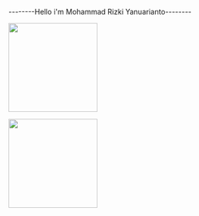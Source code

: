 --------Hello i'm Mohammad Rizki Yanuarianto--------

<p align="left">
<a href="https://github.com/rianjanuarian">

  <img height="175em" src="https://github-readme-stats-eight-theta.vercel.app/api/top-langs/?username=rianjanuarian&layout=compact&langs_count=8&theme=dracula"/>

</a>
</p>
<p align="left">
<a href="https://github.com/rianjanuarian">

  <img height="175em" src="https://github-readme-stats-eight-theta.vercel.app/api?username=rianjanuarian&show_icons=true&theme=dracula&include_all_commits=true&count_private=true"/>
</a>
</p>
